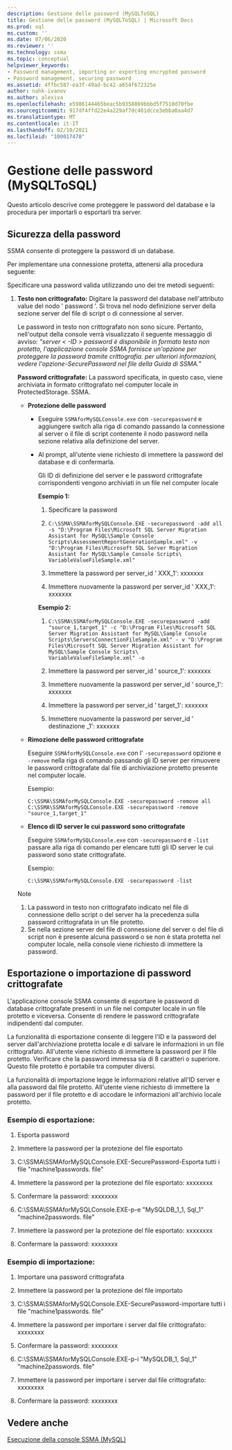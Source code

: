 ```yaml
---
description: Gestione delle password (MySQLToSQL)
title: Gestione delle password (MySQLToSQL) | Microsoft Docs
ms.prod: sql
ms.custom: ''
ms.date: 07/06/2020
ms.reviewer: ''
ms.technology: ssma
ms.topic: conceptual
helpviewer_keywords:
- Password management, importing or exporting encrypted password
- Password management, securing password
ms.assetid: 4ffbc587-ea3f-49ad-bc42-a654f672325e
author: nahk-ivanov
ms.author: alexiva
ms.openlocfilehash: e5986144465beac5b9358869bbbd5f7510d70fbe
ms.sourcegitcommit: 917df4ffd22e4a229af7dc481dcce3ebba0aa4d7
ms.translationtype: MT
ms.contentlocale: it-IT
ms.lasthandoff: 02/10/2021
ms.locfileid: "100017478"
---
```

# <a name="managing-passwords-mysqltosql"></a>Gestione delle password (MySQLToSQL)
Questo articolo descrive come proteggere le password del database e la procedura per importarli o esportarli tra server.
  
## <a name="securing-password"></a>Sicurezza della password  
SSMA consente di proteggere la password di un database.  
  
Per implementare una connessione protetta, attenersi alla procedura seguente:  
  
Specificare una password valida utilizzando uno dei tre metodi seguenti:  
  
1.  **Testo non crittografato:** Digitare la password del database nell'attributo value del nodo ' password '. Si trova nel nodo definizione server della sezione server del file di script o di connessione al server.  
  
    Le password in testo non crittografato non sono sicure. Pertanto, nell'output della console verrà visualizzato il seguente messaggio di avviso: *"server &lt; -ID &gt; password è disponibile in formato testo non protetto, l'applicazione console SSMA fornisce un'opzione per proteggere la password tramite crittografia. per ulteriori informazioni, vedere l'opzione-SecurePassword nel file della Guida di SSMA."*  
  
    **Password crittografate:** La password specificata, in questo caso, viene archiviata in formato crittografato nel computer locale in ProtectedStorage. SSMA.  
  
    -   **Protezione delle password**  
  
        -   Eseguire `SSMAforMySQLConsole.exe` con `-securepassword` e aggiungere switch alla riga di comando passando la connessione al server o il file di script contenente il nodo password nella sezione relativa alla definizione del server.  
  
        -   Al prompt, all'utente viene richiesto di immettere la password del database e di confermarla.  
  
            Gli ID di definizione del server e le password crittografate corrispondenti vengono archiviati in un file nel computer locale  
            
            **Esempio 1:**
            
            1. Specificare la password
            
            2. `C:\SSMA\SSMAforMySQLConsole.EXE -securepassword -add all -s "D:\Program Files\Microsoft SQL Server Migration Assistant for MySQL\Sample Console Scripts\AssessmentReportGenerationSample.xml" -v "D:\Program Files\Microsoft SQL Server Migration Assistant for MySQL\Sample Console Scripts\ VariableValueFileSample.xml"`
            
            3. Immettere la password per server_id ' XXX_1': xxxxxxx
            
            4. Immettere nuovamente la password per server_id ' XXX_1': xxxxxxx
            
            **Esempio 2:**
            
            1. `C:\SSMA\SSMAforMySQLConsole.EXE -securepassword -add "source_1,target_1" -c "D:\Program Files\Microsoft SQL Server Migration Assistant for MySQL\Sample Console Scripts\ServersConnectionFileSample.xml" - v "D:\Program Files\Microsoft SQL Server Migration Assistant for MySQL\Sample Console Scripts\ VariableValueFileSample.xml" -o`
            
            2. Immettere la password per server_id ' source_1': xxxxxxx
            
            3. Immettere nuovamente la password per server_id ' source_1': xxxxxxx
            
            4. Immettere la password per server_id ' target_1': xxxxxxx
            
            5. Immettere nuovamente la password per server_id ' destinazione _1': xxxxxxx
            
    -   **Rimozione delle password crittografate**  
  
        Eseguire `SSMAforMySQLConsole.exe` con l' `-securepassword` opzione e `-remove` nella riga di comando passando gli ID server per rimuovere le password crittografate dal file di archiviazione protetto presente nel computer locale.  
  
        Esempio:  

        ```console
        C:\SSMA\SSMAforMySQLConsole.EXE -securepassword -remove all
        C:\SSMA\SSMAforMySQLConsole.EXE -securepassword -remove "source_1,target_1"  
        ```
  
    -   **Elenco di ID server le cui password sono crittografate**  
  
        Eseguire `SSMAforMySQLConsole.exe` con `-securepassword` e `-list` passare alla riga di comando per elencare tutti gli ID server le cui password sono state crittografate.  
  
        Esempio:  
        
        ```console
        C:\SSMA\SSMAforMySQLConsole.EXE -securepassword -list  
        ```
  
    > [!NOTE]  
    > 1.  La password in testo non crittografato indicato nel file di connessione dello script o del server ha la precedenza sulla password crittografata in un file protetto.  
    > 2.  Se nella sezione server del file di connessione del server o del file di script non è presente alcuna password o se non è stata protetta nel computer locale, nella console viene richiesto di immettere la password.  
  
## <a name="exporting-or-importing-encrypted-passwords"></a>Esportazione o importazione di password crittografate  
L'applicazione console SSMA consente di esportare le password di database crittografate presenti in un file nel computer locale in un file protetto e viceversa. Consente di rendere le password crittografate indipendenti dal computer.

La funzionalità di esportazione consente di leggere l'ID e la password del server dall'archiviazione protetta locale e di salvare le informazioni in un file crittografato. All'utente viene richiesto di immettere la password per il file protetto. Verificare che la password immessa sia di 8 caratteri o superiore. Questo file protetto è portabile tra computer diversi.

La funzionalità di importazione legge le informazioni relative all'ID server e alla password dal file protetto. All'utente viene richiesto di immettere la password per il file protetto e di accodare le informazioni all'archivio locale protetto.  
  
### <a name="export-example"></a>Esempio di esportazione:  

1. Esporta password

2. Immettere la password per la protezione del file esportato

3. C:\SSMA\SSMAforMySQLConsole.EXE-SecurePassword-Esporta tutti i file "machine1passwords. file"

4. Immettere la password per la protezione del file esportato: xxxxxxxx

5. Confermare la password: xxxxxxxx

6. C:\SSMA\SSMAforMySQLConsole.EXE-p-e "MySQLDB_1_1, Sql_1" "machine2passwords. file"

7. Immettere la password per la protezione del file esportato: xxxxxxxx

8. Confermare la password: xxxxxxxx  
  
### <a name="import-example"></a>Esempio di importazione:  

1. Importare una password crittografata

2. Immettere la password per la protezione del file importato

3. C:\SSMA\SSMAforMySQLConsole.EXE-SecurePassword-importare tutti i file "machine1passwords. file"

4. Immettere la password per importare i server dal file crittografato: xxxxxxxx

5. Confermare la password: xxxxxxxx

6. C:\SSMA\SSMAforMySQLConsole.EXE-p-i "MySQLDB_1, Sql_1" "machine2passwords. file"

7. Immettere la password per importare i server dal file crittografato: xxxxxxxx

8. Confermare la password: xxxxxxxx  
  
## <a name="see-also"></a>Vedere anche  
[Esecuzione della console SSMA (MySQL)](./executing-the-ssma-console-mysqltosql.md)  
